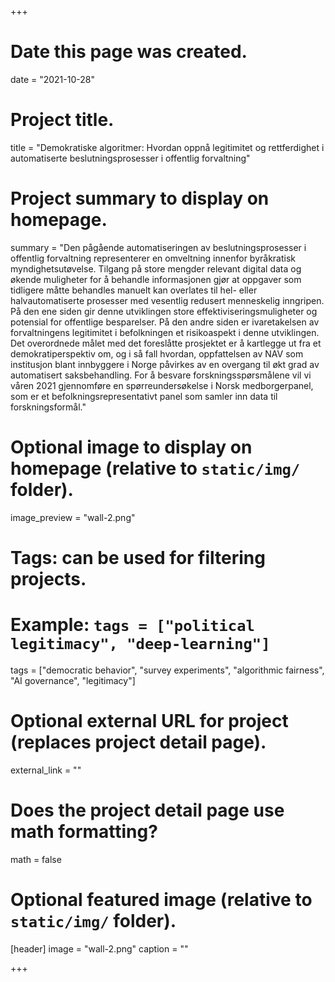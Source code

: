 +++
# Date this page was created.
date = "2021-10-28"

# Project title.
title = "Demokratiske algoritmer: Hvordan oppnå legitimitet og rettferdighet i automatiserte beslutningsprosesser i offentlig forvaltning"


# Project summary to display on homepage.
summary = "Den pågående automatiseringen av beslutningsprosesser i offentlig forvaltning representerer en omveltning innenfor byråkratisk myndighetsutøvelse. Tilgang på store mengder relevant digital data og økende muligheter for å behandle informasjonen gjør at oppgaver som tidligere måtte behandles manuelt kan overlates til hel- eller halvautomatiserte prosesser med vesentlig redusert menneskelig inngripen. På den ene siden gir denne utviklingen store effektiviseringsmuligheter og potensial for offentlige besparelser. På den andre siden er ivaretakelsen av forvaltningens legitimitet i befolkningen et risikoaspekt i denne utviklingen. Det overordnede målet med det foreslåtte prosjektet er å kartlegge ut fra et demokratiperspektiv om, og i så fall hvordan, oppfattelsen av NAV som institusjon blant innbyggere i Norge påvirkes av en overgang til økt grad av automatisert saksbehandling. For å besvare forskningsspørsmålene vil vi våren 2021 gjennomføre en spørreundersøkelse i Norsk medborgerpanel, som er et befolkningsrepresentativt panel som samler inn data til forskningsformål."

# Optional image to display on homepage (relative to `static/img/` folder).
image_preview = "wall-2.png"

# Tags: can be used for filtering projects.
# Example: `tags = ["political legitimacy", "deep-learning"]`
tags = ["democratic behavior", "survey experiments", "algorithmic fairness", "AI governance", "legitimacy"]

# Optional external URL for project (replaces project detail page).
external_link = ""

# Does the project detail page use math formatting?
math = false

# Optional featured image (relative to `static/img/` folder).
[header]
image = "wall-2.png"
caption = ""

+++



